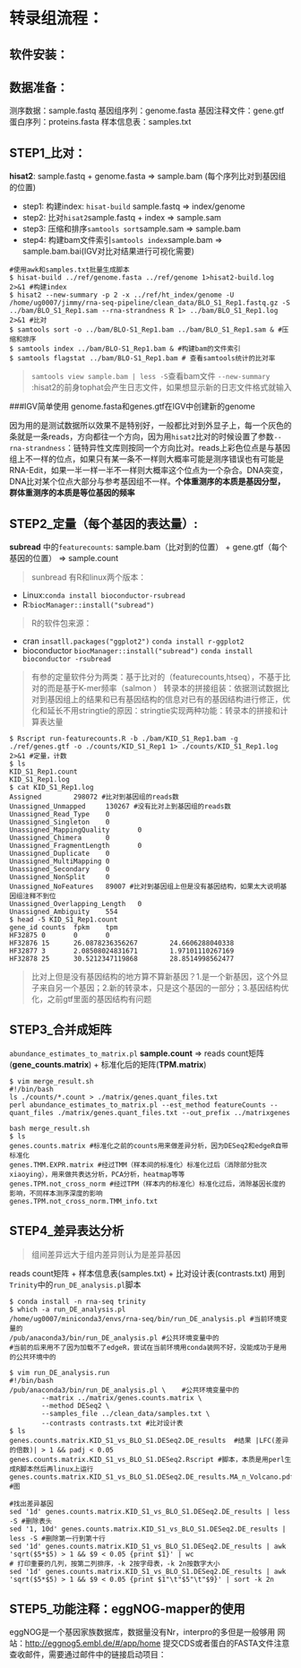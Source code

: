 # 转录组流程：
## 软件安装：
## 数据准备：
测序数据：sample.fastq
基因组序列：genome.fasta
基因注释文件：gene.gtf
蛋白序列：proteins.fasta
样本信息表：samples.txt
## STEP1_比对：
**hisat2**: sample.fastq + genome.fasta => sample.bam (每个序列比对到基因组的位置)
- step1: 构建index:    `hisat-build`   sample.fastq => index/genome
- step2: 比对`hisat2`sample.fastq + index => sample.sam
- step3: 压缩和排序`samtools sort`sample.sam => sample.bam 
- step4: 构建bam文件索引`samtools index`sample.bam => sample.bam.bai(IGV对比对结果进行可视化需要)
```
#使用awk和samples.txt批量生成脚本
$ hisat-build ../ref/genome.fasta ../ref/genome 1>hisat2-build.log 2>&1 #构建index
$ hisat2 --new-summary -p 2 -x ../ref/ht_index/genome -U /home/ug0007/jimmy/rna-seq-pipeline/clean_data/BLO_S1_Rep1.fastq.gz -S ../bam/BLO_S1_Rep1.sam --rna-strandness R 1> ../bam/BLO_S1_Rep1.log 2>&1 #比对
$ samtools sort -o ../bam/BLO-S1_Rep1.bam ../bam/BLO_S1_Rep1.sam & #压缩和排序
$ samtools index ../bam/BLO-S1_Rep1.bam & #构建bam的文件索引
$ samtools flagstat ../bam/BLO-S1_Rep1.bam # 查看samtools统计的比对率
```

>`samtools view sample.bam | less -S`查看bam文件 
`--new-summary` :hisat2的前身tophat会产生日志文件，如果想显示新的日志文件格式就输入

###IGV简单使用
genome.fasta和genes.gtf在IGV中创建新的genome

因为用的是测试数据所以效果不是特别好，一般都比对到外显子上，每一个灰色的条就是一条reads，方向都往一个方向，因为用`hisat2`比对的时候设置了参数`--rna-strandness`：链特异性文库则按同一个方向比对。reads上彩色位点是与基因组上不一样的位点，如果只有某一条不一样则大概率可能是测序错误也有可能是RNA-Edit，如果一半一样一半不一样则大概率这个位点为一个杂合。DNA突变，DNA比对某个位点大部分与参考基因组不一样。**个体重测序的本质是基因分型，群体重测序的本质是等位基因的频率**




## STEP2_定量（每个基因的表达量）:
**subread** 中的`featurecounts`:   sample.bam（比对到的位置） + gene.gtf（每个基因的位置） => sample.count
> sunbread 有R和linux两个版本：
- Linux:`conda install bioconductor-rsubread`
- R:`biocManager::install("subread")`

> R的软件包来源：
- cran `insatll.packages("ggplot2")` `conda install r-ggplot2`
- bioconductor `biocManager::install("subread")` `conda install bioconductor -rsubread`

> 有参的定量软件分为两类：基于比对的（featurecounts,htseq），不基于比对的而是基于K-mer频率（salmon ）
转录本的拼接组装：依据测试数据比对到基因组上的结果和已有基因结构的信息对已有的基因结构进行修正，优化和延长不用stringtie的原因：stringtie实现两种功能：转录本的拼接和计算表达量
```
$ Rscript run-featurecounts.R -b ./bam/KID_S1_Rep1.bam -g ./ref/genes.gtf -o ./counts/KID_S1_Rep1 1> ./counts/KID_S1_Rep1.log 2>&1 #定量，计数
$ ls
KID_S1_Rep1.count
KID_S1_Rep1.log
$ cat KID_S1_Rep1.log
Assigned        298072 #比对到基因组的reads数     
Unassigned_Unmapped     130267 #没有比对上到基因组的reads数
Unassigned_Read_Type    0
Unassigned_Singleton    0
Unassigned_MappingQuality       0
Unassigned_Chimera      0
Unassigned_FragmentLength       0
Unassigned_Duplicate    0
Unassigned_MultiMapping 0
Unassigned_Secondary    0
Unassigned_NonSplit     0
Unassigned_NoFeatures   89007 #比对到基因组上但是没有基因结构，如果太大说明基因组注释不到位
Unassigned_Overlapping_Length   0
Unassigned_Ambiguity    554
$ head -5 KID_S1_Rep1.count
gene_id counts  fpkm    tpm
HF32875 0       0       0
HF32876 15      26.0878236356267        24.6606288040338
HF32877 3       2.08508024831671        1.97101110267169
HF32878 25      30.5212347119868        28.8514998562477
```
> 比对上但是没有基因结构的地方算不算新基因？1.是一个新基因，这个外显子来自另一个基因；2.新的转录本，只是这个基因的一部分；3.基因结构优化，之前gtf里面的基因结构有问题
## STEP3_合并成矩阵
`abundance_estimates_to_matrix.pl`
**sample.count**  =>  reads count矩阵 (**gene_counts.matrix**) + 标准化后的矩阵(**TPM.matrix**)
```
$ vim merge_result.sh
#!/bin/bash
ls ./counts/*.count > ./matrix/genes.quant_files.txt
perl abundance_estimates_to_matrix.pl --est_method featureCounts --quant_files ./matrix/genes.quant_files.txt --out_prefix ../matrixgenes

bash merge_result.sh
$ ls
genes.counts.matrix #标准化之前的counts用来做差异分析，因为DESeq2和edgeR自带标准化
genes.TMM.EXPR.matrix #经过TMM（样本间的标准化）标准化过后（消除部分批次xiaoying），用来做共表达分析，PCA分析，heatmap等等
genes.TPM.not_cross_norm #经过TPM（样本内的标准化）标准化过后，消除基因长度的影响，不同样本测序深度的影响
genes.TPM.not_cross_norm.TMM_info.txt
```
## STEP4_差异表达分析
> 组间差异远大于组内差异则认为是差异基因

 reads count矩阵 + 样本信息表(samples.txt) + 比对设计表(contrasts.txt)
用到`Trinity`中的`run_DE_analysis.pl`脚本
```
$ conda install -n rna-seq trinity
$ which -a run_DE_analysis.pl
/home/ug0007/miniconda3/envs/rna-seq/bin/run_DE_analysis.pl #当前环境变量的
/pub/anaconda3/bin/run_DE_analysis.pl #公共环境变量中的
#当前的后来用不了因为加载不了edgeR，尝试在当前环境用conda装网不好，没能成功于是用的公共环境中的

$ vim run_DE_analysis.run
#!/bin/bash
/pub/anaconda3/bin/run_DE_analysis.pl \    #公共环境变量中的
        --matrix ../matrix/genes.counts.matrix \ 
        --method DESeq2 \
        --samples_file ../clean_data/samples.txt \
        --contrasts contrasts.txt #比对设计表
$ ls 
genes.counts.matrix.KID_S1_vs_BLO_S1.DESeq2.DE_results  #结果 |LFC(差异的倍数)| > 1 && padj < 0.05
genes.counts.matrix.KID_S1_vs_BLO_S1.DESeq2.Rscript #脚本，本质是用perl生成R脚本然后再linux上运行
genes.counts.matrix.KID_S1_vs_BLO_S1.DESeq2.DE_results.MA_n_Volcano.pdf #图

#找出差异基因
sed '1d' genes.counts.matrix.KID_S1_vs_BLO_S1.DESeq2.DE_results | less -S #删除表头
sed '1, 10d' genes.counts.matrix.KID_S1_vs_BLO_S1.DESeq2.DE_results | less -S #删除第一行到第十行
sed '1d' genes.counts.matrix.KID_S1_vs_BLO_S1.DESeq2.DE_results | awk 'sqrt($5*$5) > 1 && $9 < 0.05 {print $1}' | wc
# 打印重要的几列，按第二列排序，-k 2按字母表，-k 2n按数字大小
sed '1d' genes.counts.matrix.KID_S1_vs_BLO_S1.DESeq2.DE_results | awk 'sqrt($5*$5) > 1 && $9 < 0.05 {print $1"\t"$5"\t"$9}' | sort -k 2n
```
## STEP5_功能注释：eggNOG-mapper的使用
eggNOG是一个基因家族数据库，数据量没有Nr，interpro的多但是一般够用
网站：http://eggnog5.embl.de/#/app/home
提交CDS或者蛋白的FASTA文件注意查收邮件，需要通过邮件中的链接启动项目：




